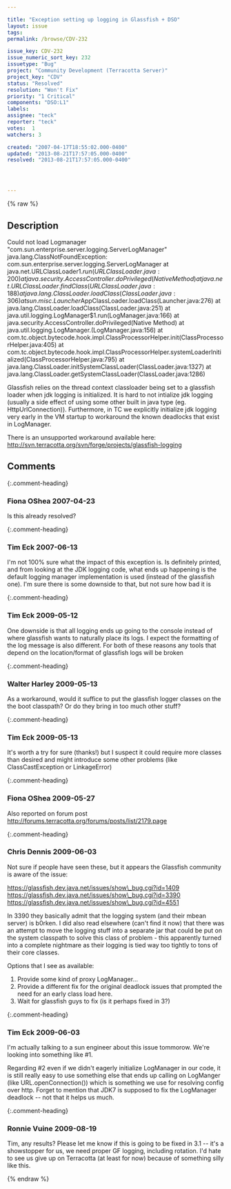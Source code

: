 ```yaml
---

title: "Exception setting up logging in Glassfish + DSO"
layout: issue
tags: 
permalink: /browse/CDV-232

issue_key: CDV-232
issue_numeric_sort_key: 232
issuetype: "Bug"
project: "Community Development (Terracotta Server)"
project_key: "CDV"
status: "Resolved"
resolution: "Won't Fix"
priority: "1 Critical"
components: "DSO:L1"
labels: 
assignee: "teck"
reporter: "teck"
votes:  1
watchers: 3

created: "2007-04-17T18:55:02.000-0400"
updated: "2013-08-21T17:57:05.000-0400"
resolved: "2013-08-21T17:57:05.000-0400"




---
```


{% raw %}

## Description

<div markdown="1" class="description">

Could not load Logmanager "com.sun.enterprise.server.logging.ServerLogManager"
java.lang.ClassNotFoundException: com.sun.enterprise.server.logging.ServerLogManager
	at java.net.URLClassLoader$1.run(URLClassLoader.java:200)
	at java.security.AccessController.doPrivileged(Native Method)
	at java.net.URLClassLoader.findClass(URLClassLoader.java:188)
	at java.lang.ClassLoader.loadClass(ClassLoader.java:306)
	at sun.misc.Launcher$AppClassLoader.loadClass(Launcher.java:276)
	at java.lang.ClassLoader.loadClass(ClassLoader.java:251)
	at java.util.logging.LogManager$1.run(LogManager.java:166)
	at java.security.AccessController.doPrivileged(Native Method)
	at java.util.logging.LogManager.<clinit>(LogManager.java:156)
	at com.tc.object.bytecode.hook.impl.ClassProcessorHelper.init(ClassProcessorHelper.java:405)
	at com.tc.object.bytecode.hook.impl.ClassProcessorHelper.systemLoaderInitialized(ClassProcessorHelper.java:795)
	at java.lang.ClassLoader.initSystemClassLoader(ClassLoader.java:1327)
	at java.lang.ClassLoader.getSystemClassLoader(ClassLoader.java:1286)

Glassfish relies on the thread context classloader being set to a glassfish loader when jdk logging is initialized. It is hard to not intialize jdk logging (usually a side effect of using some other built in java type (eg. HttpUrlConnection)). Furthermore, in TC we explicitly initialize jdk logging very early in the VM startup to workaround the known deadlocks that exist in LogManager.<clinit>

There is an unsupported workaround available here:
http://svn.terracotta.org/svn/forge/projects/glassfish-logging

</div>

## Comments


{:.comment-heading}
### **Fiona OShea** <span class="date">2007-04-23</span>

<div markdown="1" class="comment">

Is this already resolved?

</div>


{:.comment-heading}
### **Tim Eck** <span class="date">2007-06-13</span>

<div markdown="1" class="comment">

I'm not 100% sure what the impact of this exception is. Is definitely printed, and from looking at the JDK logging code, what ends up happening is the default logging manager implementation is used (instead of the glassfish one). I'm sure there is some downside to that, but not sure how bad it is


</div>


{:.comment-heading}
### **Tim Eck** <span class="date">2009-05-12</span>

<div markdown="1" class="comment">

One downside is that all logging ends up going to the console instead of where glassfish wants to naturally place its logs. I expect the formatting of the log message is also different. For both of these reasons any tools that depend on the location/format of glassfish logs will be broken


</div>


{:.comment-heading}
### **Walter Harley** <span class="date">2009-05-13</span>

<div markdown="1" class="comment">

As a workaround, would it suffice to put the glassfish logger classes on the the boot classpath?  Or do they bring in too much other stuff?

</div>


{:.comment-heading}
### **Tim Eck** <span class="date">2009-05-13</span>

<div markdown="1" class="comment">

It's worth a try for sure (thanks!) but I suspect it could require more classes than desired and might introduce some other problems (like ClassCastException or LinkageError)

</div>


{:.comment-heading}
### **Fiona OShea** <span class="date">2009-05-27</span>

<div markdown="1" class="comment">

Also reported on forum post http://forums.terracotta.org/forums/posts/list/2179.page

</div>


{:.comment-heading}
### **Chris Dennis** <span class="date">2009-06-03</span>

<div markdown="1" class="comment">

Not sure if people have seen these, but it appears the Glassfish community is aware of the issue:

https://glassfish.dev.java.net/issues/show\_bug.cgi?id=1409
https://glassfish.dev.java.net/issues/show\_bug.cgi?id=3390
https://glassfish.dev.java.net/issues/show\_bug.cgi?id=4551

In 3390 they basically admit that the logging system (and their mbean server) is b0rken.  I did also read elsewhere (can't find it now) that there was an attempt to move the logging stuff into a separate jar that could be put on the system classpath to solve this class of problem - this apparently turned into a complete nightmare as their logging is tied way too tightly to tons of their core classes.

Options that I see as available:

1. Provide some kind of proxy LogManager...
2. Provide a different fix for the original deadlock issues that prompted the need for an early class load here.
3. Wait for glassfish guys to fix (is it perhaps fixed in 3?)

</div>


{:.comment-heading}
### **Tim Eck** <span class="date">2009-06-03</span>

<div markdown="1" class="comment">

I'm actually talking to a sun engineer about this issue tommorow. We're looking into something like #1. 

Regarding #2 even if we didn't eagerly initialize LogManager in our code, it is still really easy to use something else that ends up calling on LogManger (like URL.openConnection()) which is something we use for resolving config over http. Forget to mention that JDK7 is supposed to fix the LogManager deadlock -- not that it helps us much.



</div>


{:.comment-heading}
### **Ronnie Vuine** <span class="date">2009-08-19</span>

<div markdown="1" class="comment">

Tim, any results? Please let me know if this is going to be fixed in 3.1 -- it's a showstopper for us, we need proper GF logging, including rotation. I'd hate to see us give up on Terracotta (at least for now) because of something silly like this. 

</div>



{% endraw %}
